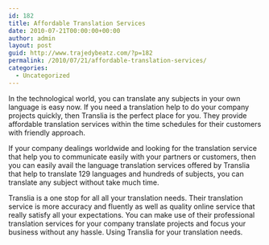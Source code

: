 ```yaml
---
id: 182
title: Affordable Translation Services
date: 2010-07-21T00:00:00+00:00
author: admin
layout: post
guid: http://www.trajedybeatz.com/?p=182
permalink: /2010/07/21/affordable-translation-services/
categories:
  - Uncategorized
---
```

In the technological world, you can translate any subjects in your own language is easy now. If you need a translation help to do your company projects quickly, then Translia is the perfect place for you. They provide affordable translation services within the time schedules for their customers with friendly approach.

If your company dealings worldwide and looking for the translation service that help you to communicate easily with your partners or customers, then you can easily avail the language translation services offered by Translia that help to translate 129 languages and hundreds of subjects, you can translate any subject without take much time.

Translia is a one stop for all all your translation needs. Their translation service is more accuracy and fluently as well as quality online service that really satisfy all your expectations. You can make use of their professional translation services for your company translate projects and focus your business without any hassle. Using Translia for your translation needs.